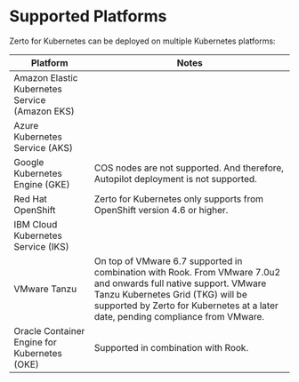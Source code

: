 # Supported Platforms

Zerto for Kubernetes can be deployed on multiple Kubernetes platforms:

| Platform                             | Notes |
| ------------------------------------ | ------ |
| Amazon Elastic Kubernetes Service (Amazon EKS) |    |
| Azure Kubernetes Service (AKS)  |    |
| Google Kubernetes Engine (GKE)  | COS nodes are not supported. And therefore, Autopilot deployment is not supported.  |
| Red Hat OpenShift  | Zerto for Kubernetes only supports from OpenShift version 4.6 or higher.  |
| IBM Cloud Kubernetes Service (IKS)  |    |
| VMware Tanzu  | On top of VMware 6.7 supported in combination with Rook. From VMware 7.0u2 and onwards full native support. VMware Tanzu Kubernetes Grid (TKG) will be supported by Zerto for Kubernetes at a later date, pending compliance from VMware.  |
| Oracle Container Engine for Kubernetes (OKE) | Supported in combination with Rook. ||
